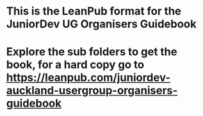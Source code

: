 # This is the LeanPub format for the JuniorDev UG Organisers Guidebook
# 
# Explore the sub folders to get the book, for a hard copy go to https://leanpub.com/juniordev-auckland-usergroup-organisers-guidebook
